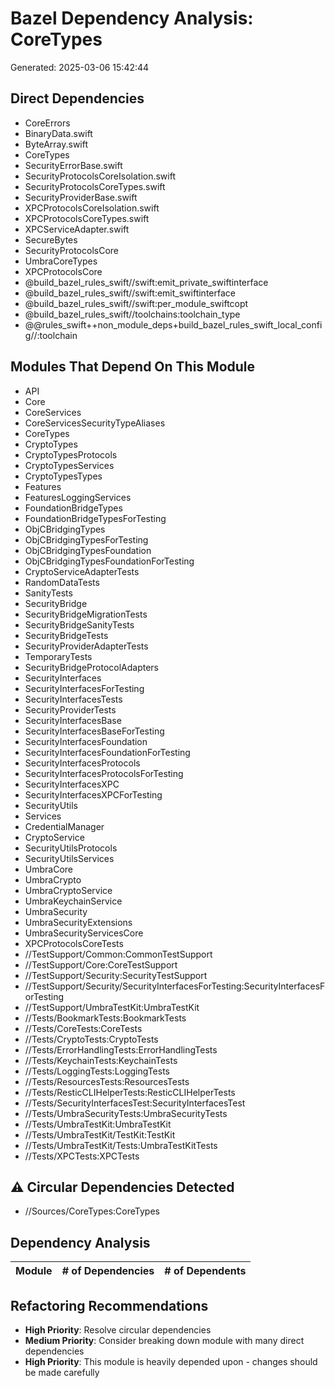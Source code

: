 # Bazel Dependency Analysis: CoreTypes

Generated: 2025-03-06 15:42:44

## Direct Dependencies

- CoreErrors
- BinaryData.swift
- ByteArray.swift
- CoreTypes
- SecurityErrorBase.swift
- SecurityProtocolsCoreIsolation.swift
- SecurityProtocolsCoreTypes.swift
- SecurityProviderBase.swift
- XPCProtocolsCoreIsolation.swift
- XPCProtocolsCoreTypes.swift
- XPCServiceAdapter.swift
- SecureBytes
- SecurityProtocolsCore
- UmbraCoreTypes
- XPCProtocolsCore
- @build_bazel_rules_swift//swift:emit_private_swiftinterface
- @build_bazel_rules_swift//swift:emit_swiftinterface
- @build_bazel_rules_swift//swift:per_module_swiftcopt
- @build_bazel_rules_swift//toolchains:toolchain_type
- @@rules_swift++non_module_deps+build_bazel_rules_swift_local_config//:toolchain

## Modules That Depend On This Module

- API
- Core
- CoreServices
- CoreServicesSecurityTypeAliases
- CoreTypes
- CryptoTypes
- CryptoTypesProtocols
- CryptoTypesServices
- CryptoTypesTypes
- Features
- FeaturesLoggingServices
- FoundationBridgeTypes
- FoundationBridgeTypesForTesting
- ObjCBridgingTypes
- ObjCBridgingTypesForTesting
- ObjCBridgingTypesFoundation
- ObjCBridgingTypesFoundationForTesting
- CryptoServiceAdapterTests
- RandomDataTests
- SanityTests
- SecurityBridge
- SecurityBridgeMigrationTests
- SecurityBridgeSanityTests
- SecurityBridgeTests
- SecurityProviderAdapterTests
- TemporaryTests
- SecurityBridgeProtocolAdapters
- SecurityInterfaces
- SecurityInterfacesForTesting
- SecurityInterfacesTests
- SecurityProviderTests
- SecurityInterfacesBase
- SecurityInterfacesBaseForTesting
- SecurityInterfacesFoundation
- SecurityInterfacesFoundationForTesting
- SecurityInterfacesProtocols
- SecurityInterfacesProtocolsForTesting
- SecurityInterfacesXPC
- SecurityInterfacesXPCForTesting
- SecurityUtils
- Services
- CredentialManager
- CryptoService
- SecurityUtilsProtocols
- SecurityUtilsServices
- UmbraCore
- UmbraCrypto
- UmbraCryptoService
- UmbraKeychainService
- UmbraSecurity
- UmbraSecurityExtensions
- UmbraSecurityServicesCore
- XPCProtocolsCoreTests
- //TestSupport/Common:CommonTestSupport
- //TestSupport/Core:CoreTestSupport
- //TestSupport/Security:SecurityTestSupport
- //TestSupport/Security/SecurityInterfacesForTesting:SecurityInterfacesForTesting
- //TestSupport/UmbraTestKit:UmbraTestKit
- //Tests/BookmarkTests:BookmarkTests
- //Tests/CoreTests:CoreTests
- //Tests/CryptoTests:CryptoTests
- //Tests/ErrorHandlingTests:ErrorHandlingTests
- //Tests/KeychainTests:KeychainTests
- //Tests/LoggingTests:LoggingTests
- //Tests/ResourcesTests:ResourcesTests
- //Tests/ResticCLIHelperTests:ResticCLIHelperTests
- //Tests/SecurityInterfacesTest:SecurityInterfacesTest
- //Tests/UmbraSecurityTests:UmbraSecurityTests
- //Tests/UmbraTestKit:UmbraTestKit
- //Tests/UmbraTestKit/TestKit:TestKit
- //Tests/UmbraTestKit/Tests:UmbraTestKitTests
- //Tests/XPCTests:XPCTests

## ⚠️ Circular Dependencies Detected

- //Sources/CoreTypes:CoreTypes

## Dependency Analysis

| Module | # of Dependencies | # of Dependents |
|--------|-------------------|----------------|

## Refactoring Recommendations

- **High Priority**: Resolve circular dependencies
- **Medium Priority**: Consider breaking down module with many direct dependencies
- **High Priority**: This module is heavily depended upon - changes should be made carefully
